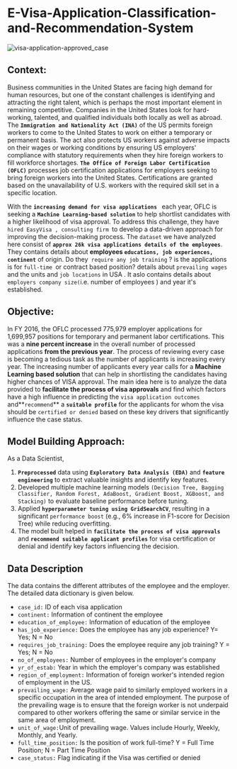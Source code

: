 # E-Visa-Application-Classification-and-Recommendation-System

![visa-application-approved_case](https://github.com/user-attachments/assets/70410323-ff35-4dbd-98eb-89be1a879e27)

## Context:

Business communities in the United States are facing high demand for human resources, but one of the constant challenges is identifying and attracting the right talent, which is perhaps the most important element in remaining competitive. Companies in the United States look for hard-working, talented, and qualified individuals both locally as well as abroad.
The **`Immigration and Nationality Act (INA)`** of the US permits foreign workers to come to the United States to work on either a temporary or permanent basis. The act also protects US workers against adverse impacts on their wages or working conditions by ensuring US employers' compliance with statutory requirements when they hire foreign workers to fill workforce shortages. 
**`The Office of Foreign Labor Certification (OFLC)`** processes job certification applications for employers seeking to bring foreign workers into the United States. Certifications are granted based on the unavailability of U.S. workers with the required skill set in a specific location.

With the **`increasing demand for visa applications `** each year, OFLC is seeking a **`Machine Learning-based solution`** to help shortlist candidates with a higher likelihood of visa approval. To address this challenge, they have `hired EasyVisa , consulting firm `to develop a data-driven approach for improving the decision-making process.
The `dataset` we have analyzed here consist of **`approx 26k visa applications details of the employees`**. They contains details  about **employees `educations, job experiences, continent`** of origin. Do they` require any job training` ? is the applications is for `full-time `or contract based position? details about `prevailing wages` and the units and `job locations` in USA . It aslo contains details about `employers company size(`i.e. number of employees ) and year it's established.

## Objective:

In FY 2016, the OFLC processed 775,979 employer applications for 1,699,957 positions for temporary and permanent labor certifications. This was a **nine percent increase** in the overall number of processed applications **from the previous year**. The process of reviewing every case is becoming a tedious task as the number of applicants is increasing every year.
The increasing number of applicants every year calls for a **Machine Learning based solution** that can help in shortlisting the candidates having higher chances of VISA approval. 
The main idea here is to analyze the data provided to **facilitate the process of visa approvals** and find which factors have a high influence in predicting the `visa application outcomes` and**`recommend`** a **`suitable profile`** for the applicants for whom the visa should be `certified or denied` based on these key drivers that significantly influence the case status.

## Model Building Approach:
As a Data Scientist,
1. **`Preprocessed`** data using **`Exploratory Data Analysis (EDA)`** and **`feature engineering`** to extract valuable insights and identify key features.
2. Developed multiple machine learning models `(Decision Tree, Bagging Classifier, Random Forest, AdaBoost, Gradient Boost, XGBoost, and Stacking)` to evaluate baseline performance before tuning.
3. Applied **`hyperparameter tuning using GridSearchCV`**, resulting in a significant `performance boost` (e.g., 6% increase in F1-score for Decision Tree) while reducing overfitting.
4. The model built helped in **`facilitate the process of visa approvals`** and **`recommend suitable applicant profiles`** for visa certification or denial and identify key factors influencing the decision.


## Data Description

The data contains the different attributes of the employee and the employer. The detailed data dictionary is given below.

* `case_id:` ID of each visa application
* `continent:` Information of continent the employee
* `education_of_employee:` Information of education of the employee
* `has_job_experience:` Does the employee has any job experience? Y= Yes; N = No
* `requires_job_training:` Does the employee require any job training? Y = Yes; N = No
* `no_of_employees:` Number of employees in the employer's company
* `yr_of_estab:` Year in which the employer's company was established
* `region_of_employment:` Information of foreign worker's intended region of employment in the US.
* `prevailing_wage:`  Average wage paid to similarly employed workers in a specific occupation in the area of intended employment. The purpose of the prevailing wage is to ensure that the foreign worker is not underpaid compared to other workers offering the same or similar service in the same area of employment.
* `unit_of_wage:`Unit of prevailing wage. Values include Hourly, Weekly, Monthly, and Yearly.
* `full_time_position:` Is the position of work full-time? Y = Full Time Position; N = Part Time Position
* `case_status:`  Flag indicating if the Visa was certified or denied
  
